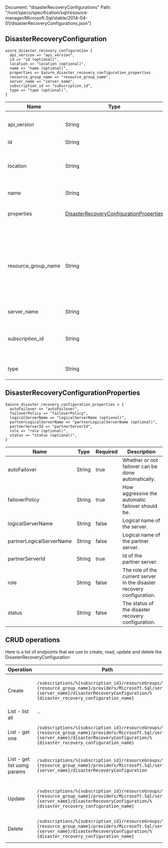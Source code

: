 Document: "disasterRecoveryConfigurations"
Path: "/root/specs/specification/sql/resource-manager/Microsoft.Sql/stable/2014-04-01/disasterRecoveryConfigurations.json")

## DisasterRecoveryConfiguration

```puppet
azure_disaster_recovery_configuration {
  api_version => "api_version",
  id => "id (optional)",
  location => "location (optional)",
  name => "name (optional)",
  properties => $azure_disaster_recovery_configuration_properties
  resource_group_name => "resource_group_name",
  server_name => "server_name",
  subscription_id => "subscription_id",
  type => "type (optional)",
}
```

| Name        | Type           | Required       | Description       |
| ------------- | ------------- | ------------- | ------------- |
|api_version | String | true | The API version to use for the request. |
|id | String | false | Resource ID. |
|location | String | false | Location of the server that contains this disaster recovery configuration. |
|name | String | false | Resource name. |
|properties | [DisasterRecoveryConfigurationProperties](#disasterrecoveryconfigurationproperties) | true | The properties representing the resource. |
|resource_group_name | String | true | The name of the resource group that contains the resource. You can obtain this value from the Azure Resource Manager API or the portal. |
|server_name | String | true | The name of the server. |
|subscription_id | String | true | The subscription ID that identifies an Azure subscription. |
|type | String | false | Type of resource this is. |
        
## DisasterRecoveryConfigurationProperties

```puppet
$azure_disaster_recovery_configuration_properties = {
  autoFailover => "autoFailover",
  failoverPolicy => "failoverPolicy",
  logicalServerName => "logicalServerName (optional)",
  partnerLogicalServerName => "partnerLogicalServerName (optional)",
  partnerServerId => "partnerServerId",
  role => "role (optional)",
  status => "status (optional)",
}
```

| Name        | Type           | Required       | Description       |
| ------------- | ------------- | ------------- | ------------- |
|autoFailover | String | true | Whether or not failover can be done automatically. |
|failoverPolicy | String | true | How aggressive the automatic failover should be. |
|logicalServerName | String | false | Logical name of the server. |
|partnerLogicalServerName | String | false | Logical name of the partner server. |
|partnerServerId | String | true | Id of the partner server. |
|role | String | false | The role of the current server in the disaster recovery configuration. |
|status | String | false | The status of the disaster recovery configuration. |



## CRUD operations

Here is a list of endpoints that we use to create, read, update and delete the DisasterRecoveryConfiguration

| Operation | Path | Verb | Description | OperationID |
| ------------- | ------------- | ------------- | ------------- | ------------- |
|Create|`/subscriptions/%{subscription_id}/resourceGroups/%{resource_group_name}/providers/Microsoft.Sql/servers/%{server_name}/disasterRecoveryConfiguration/%{disaster_recovery_configuration_name}`|Put|Creates or updates a disaster recovery configuration.|DisasterRecoveryConfigurations_CreateOrUpdate|
|List - list all|``||||
|List - get one|`/subscriptions/%{subscription_id}/resourceGroups/%{resource_group_name}/providers/Microsoft.Sql/servers/%{server_name}/disasterRecoveryConfiguration/%{disaster_recovery_configuration_name}`|Get|Gets a disaster recovery configuration.|DisasterRecoveryConfigurations_Get|
|List - get list using params|`/subscriptions/%{subscription_id}/resourceGroups/%{resource_group_name}/providers/Microsoft.Sql/servers/%{server_name}/disasterRecoveryConfiguration`|Get|Lists a server's disaster recovery configuration.|DisasterRecoveryConfigurations_List|
|Update|`/subscriptions/%{subscription_id}/resourceGroups/%{resource_group_name}/providers/Microsoft.Sql/servers/%{server_name}/disasterRecoveryConfiguration/%{disaster_recovery_configuration_name}`|Put|Creates or updates a disaster recovery configuration.|DisasterRecoveryConfigurations_CreateOrUpdate|
|Delete|`/subscriptions/%{subscription_id}/resourceGroups/%{resource_group_name}/providers/Microsoft.Sql/servers/%{server_name}/disasterRecoveryConfiguration/%{disaster_recovery_configuration_name}`|Delete|Deletes a disaster recovery configuration.|DisasterRecoveryConfigurations_Delete|